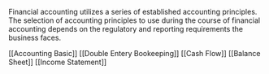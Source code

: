 
Financial accounting utilizes a series of established accounting principles. The selection of accounting principles to use during the course of financial accounting depends on the regulatory and reporting requirements the business faces.

[[Accounting Basic]]
[[Double Entery Bookeeping]]
[[Cash Flow]]
[[Balance Sheet]]
[[Income Statement]]

